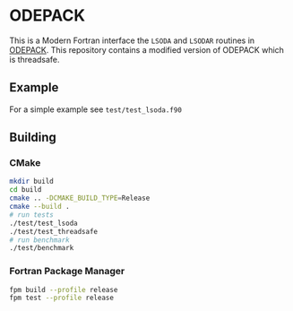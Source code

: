 # ODEPACK

This is a Modern Fortran interface the `LSODA` and `LSODAR` routines in [ODEPACK](https://people.sc.fsu.edu/~jburkardt/f77_src/odepack/odepack.html). This repository contains a modified version of ODEPACK which is threadsafe.

## Example

For a simple example see `test/test_lsoda.f90`

## Building

### CMake

```sh
mkdir build
cd build
cmake .. -DCMAKE_BUILD_TYPE=Release
cmake --build .
# run tests
./test/test_lsoda
./test/test_threadsafe
# run benchmark
./test/benchmark
```

### Fortran Package Manager

```sh
fpm build --profile release
fpm test --profile release
```
